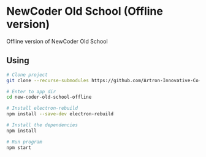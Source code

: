 # NewCoder Old School (Offline version)

Offline version of NewCoder Old School

## Using

```bash
# Clone project
git clone --recurse-submodules https://github.com/Artron-Innovative-Co-Ltd/new-coder-old-school-offline.git

# Enter to app dir
cd new-coder-old-school-offline

# Install electron-rebuild
npm install --save-dev electron-rebuild

# Install the dependencies 
npm install

# Run program
npm start
```

